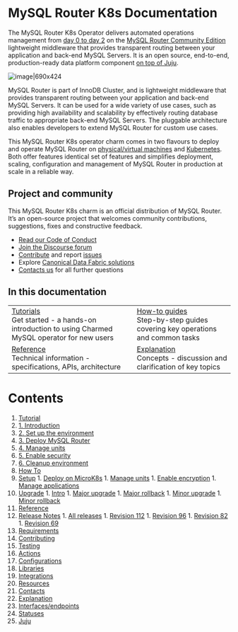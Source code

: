 # MySQL Router K8s Documentation

The MySQL Router K8s Operator delivers automated operations management from [day 0 to day 2](https://codilime.com/blog/day-0-day-1-day-2-the-software-lifecycle-in-the-cloud-age/) on the [MySQL Router Community Edition](https://www.mysql.com/products/community/) lightweight middleware that provides transparent routing between your application and back-end MySQL Servers. It is an open source, end-to-end, production-ready data platform component [on top of Juju](https://juju.is/).

![image|690x424](upload://vpevillwv3S9C44LDFBxkGCxpGq.png)

MySQL Router is part of InnoDB Cluster, and is lightweight middleware that provides transparent routing between your application and back-end MySQL Servers. It can be used for a wide variety of use cases, such as providing high availability and scalability by effectively routing database traffic to appropriate back-end MySQL Servers. The pluggable architecture also enables developers to extend MySQL Router for custom use cases.

This MySQL Router K8s operator charm comes in two flavours to deploy and operate MySQL Router on [physical/virtual machines](https://github.com/canonical/mysql-router-operator) and [Kubernetes](https://github.com/canonical/mysql-router-k8s-operator). Both offer features identical set of features and simplifies deployment, scaling, configuration and management of MySQL Router in production at scale in a reliable way.

## Project and community

This MySQL Router K8s charm is an official distribution of MySQL Router. It’s an open-source project that welcomes community contributions, suggestions, fixes and constructive feedback.
- [Read our Code of Conduct](https://ubuntu.com/community/code-of-conduct)
- [Join the Discourse forum](https://discourse.charmhub.io/tag/mysql-router)
- [Contribute](https://github.com/canonical/mysql-router-k8s-operator/blob/main/CONTRIBUTING.md) and report [issues](https://github.com/canonical/mysql-router-k8s-operator/issues/new/choose)
- Explore [Canonical Data Fabric solutions](https://canonical.com/data)
-  [Contacts us](/t/12177) for all further questions

## In this documentation

| | |
|--|--|
|  [Tutorials](/t/12176)</br>  Get started - a hands-on introduction to using Charmed MySQL operator for new users </br> |  [How-to guides](/t/12233) </br> Step-by-step guides covering key operations and common tasks |
| [Reference](/t/12201) </br> Technical information - specifications, APIs, architecture | [Explanation](/t/12223) </br> Concepts - discussion and clarification of key topics  |

# Contents

1. [Tutorial](tutorial)
  1. [1. Introduction](tutorial/t-overview.md)
  1. [2. Set up the environment](tutorial/t-setup-environment.md)
  1. [3. Deploy MySQL Router](tutorial/t-deploy-charm.md)
  1. [4. Manage units](tutorial/t-managing-units.md)
  1. [5. Enable security](tutorial/t-enable-security.md)
  1. [6. Cleanup environment](tutorial/t-cleanup-environment.md)
1. [How To](how-to)
  1. [Setup](how-to/h-setup)
    1. [Deploy on MicroK8s](how-to/h-setup/h-deploy-microk8s.md)
    1. [Manage units](how-to/h-setup/h-manage-units.md)
    1. [Enable encryption](how-to/h-setup/h-enable-encryption.md)
    1. [Manage applications](how-to/h-setup/h-manage-app.md)
  1. [Upgrade](how-to/h-upgrade)
    1. [Intro](how-to/h-upgrade/h-upgrade-intro.md)
    1. [Major upgrade](how-to/h-upgrade/h-upgrade-major.md)
    1. [Major rollback](how-to/h-upgrade/h-rollback-major.md)
    1. [Minor upgrade](how-to/h-upgrade/h-upgrade-minor.md)
    1. [Minor rollback](how-to/h-upgrade/h-rollback-minor.md)
1. [Reference](reference)
  1. [Release Notes](reference/r-releases-group)
    1. [All releases](reference/r-releases-group/r-releases.md)
    1. [Revision 112](reference/r-releases-group/r-releases-rev112.md)
    1. [Revision 96](reference/r-releases-group/r-releases-rev96.md)
    1. [Revision 82](reference/r-releases-group/r-releases-rev82.md)
    1. [Revision 69](reference/r-releases-group/r-releases-rev69.md)
  1. [Requirements](reference/r-requirements.md)
  1. [Contributing](https://github.com/canonical/mysql-router-k8s-operator/blob/main/CONTRIBUTING.md)
  1. [Testing](reference/r-testing.md)
  1. [Actions](https://charmhub.io/mysql-router-k8s/actions)
  1. [Configurations](https://charmhub.io/mysql-router-k8s/configure)
  1. [Libraries](https://charmhub.io/mysql-router-k8s/libraries)
  1. [Integrations](https://charmhub.io/mysql-router-k8s/integrations)
  1. [Resources](https://charmhub.io/mysql-router-k8s/resources)
  1. [Contacts](reference/r-contacts.md)
1. [Explanation](explanation)
  1. [Interfaces/endpoints](explanation/e-interfaces.md)
  1. [Statuses](explanation/e-statuses.md)
  1. [Juju](explanation/e-juju-details.md)